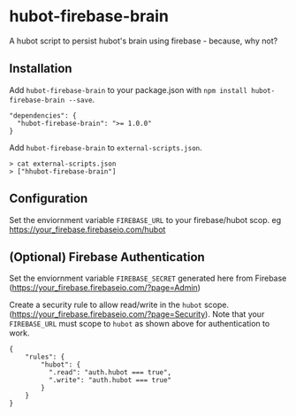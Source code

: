 # hubot-firebase-brain
A hubot script to persist hubot's brain using firebase - because, why not?

## Installation

Add `hubot-firebase-brain` to your package.json with  `npm install hubot-firebase-brain --save`.

```
"dependencies": {
  "hubot-firebase-brain": ">= 1.0.0"
}
```

Add `hubot-firebase-brain` to `external-scripts.json`.

```
> cat external-scripts.json
> ["hhubot-firebase-brain"]
```

## Configuration
Set the enviornment variable `FIREBASE_URL` to your firebase/hubot scop. eg https://your_firebase.firebaseio.com/hubot


## (Optional) Firebase Authentication
Set the enviornment variable `FIREBASE_SECRET` generated here from Firebase (https://your_firebase.firebaseio.com/?page=Admin)

Create a security rule to allow read/write in the `hubot` scope. (https://your_firebase.firebaseio.com/?page=Security). Note that your `FIREBASE_URL` must scope to `hubot` as shown above for authentication to work.

```
{
    "rules": {
        "hubot": {
          ".read": "auth.hubot === true",
          ".write": "auth.hubot === true"
        }
    }
}
```
